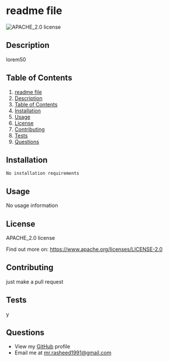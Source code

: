 # readme file

![APACHE_2.0 license](https://img.shields.io/crates/l/rustc-serialize/0.3.24)

## Description

lorem50

## Table of Contents

1. [readme file](#readme-file)
2. [Description](#description)
3. [Table of Contents](#table-of-contents)
4. [Installation](#installation)
5. [Usage](#usage)
6. [License](#license)
7. [Contributing](#contributing)
8. [Tests](#tests)
9. [Questions](#questions)

## Installation

```
No installation requirements
```

## Usage

No usage information

## License

APACHE_2.0 license

Find out more on: https://www.apache.org/licenses/LICENSE-2.0

## Contributing

just make a pull request

## Tests

y

## Questions

- View my [GitHub](https://github.com/https://github.com/MRasheed1991) profile
- Email me at mr.rasheed1991@gmail.com

